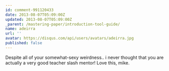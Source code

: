 ```yaml
---
id: comment-991120433
date: 2013-08-07T05:09:00Z
updated: 2013-08-07T05:09:00Z
_parent: /mastering-paper/introduction-tool-guide/
name: adeirra
url: ''
avatar: https://disqus.com/api/users/avatars/adeirra.jpg
published: false
---
```


Despite all of your somewhat-sexy weirdness.. i never thought that you
are actually a very good teacher slash mentor! Love this, mike.
